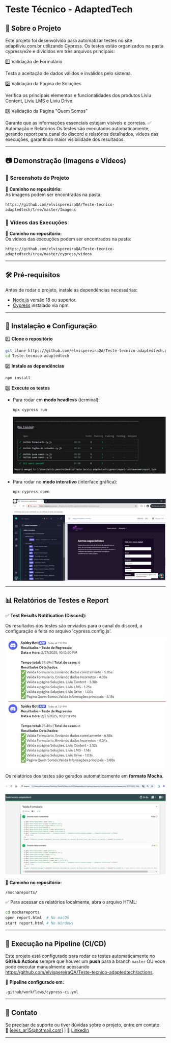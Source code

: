 # **Teste Técnico - AdaptedTech**  

## 📌 Sobre o Projeto  
Este projeto foi desenvolvido para automatizar testes no site adaptliviu.com.br utilizando Cypress. Os testes estão organizados na pasta cypress/e2e e divididos em três arquivos principais:

1️⃣ Validação de Formulário

Testa a aceitação de dados válidos e inválidos pelo sistema.

2️⃣ Validação da Página de Soluções

Verifica os principais elementos e funcionalidades dos produtos Liviu Content, Liviu LMS e Liviu Drive.

3️⃣ Validação da Página "Quem Somos"

Garante que as informações essenciais estejam visíveis e corretas.
✅ Automação e Relatórios
Os testes são executados automaticamente, gerando report para canal do discord e relatórios detalhados, vídeos das execuções, garantindo maior visibilidade dos resultados.  

---

## 📷 **Demonstração (Imagens e Vídeos)**  

### 📸 **Screenshots do Projeto**  

📂 **Caminho no repositório:**  
As imagens podem ser encontradas na pasta:  
```
https://github.com/elvispereiraQA/Teste-tecnico-adaptedtech/tree/master/Imagens
```

### 🎥 **Vídeos das Execuções**  

📂 **Caminho no repositório:**  
Os vídeos das execuções podem ser encontrados na pasta:  
```
https://github.com/elvispereiraQA/Teste-tecnico-adaptedtech/tree/master/cypress/videos
```

---

## 🛠 **Pré-requisitos**  
Antes de rodar o projeto, instale as dependências necessárias:  
- [Node.js](https://nodejs.org/) versão 18 ou superior.  
- [Cypress](https://www.cypress.io/) instalado via npm.  

---

## 🚀 **Instalação e Configuração**  

1️⃣ **Clone o repositório**  
```bash
git clone https://github.com/elvispereiraQA/Teste-tecnico-adaptedtech.git
cd Teste-tecnico-adaptedtech
```

2️⃣ **Instale as dependências**  
```bash
npm install
```

3️⃣ **Execute os testes**  
- Para rodar em **modo headless** (terminal):  
  ```bash
  npx cypress run
  ```
  ![Cypress modo headless](https://github.com/elvispereiraQA/Teste-tecnico-adaptedtech/blob/master/Imagens/Cypress%20modo%20headless.jpg?raw=true)

- Para rodar no **modo interativo** (interface gráfica):  
  ```bash
  npx cypress open
  ```
  ![Cypress com interface](https://github.com/elvispereiraQA/Teste-tecnico-adaptedtech/blob/master/Imagens/Cypress%20com%20interface.jpg?raw=true)

---

## 📊 **Relatórios de Testes e Report**  

✅  **Test Results Notification (Discord):**  

 Os resultados dos testes são enviados para o canal do discord, a configuração é feita no arquivo 'cypress.config.js'.

   ![Resultado webhook discord](https://github.com/elvispereiraQA/Teste-tecnico-adaptedtech/blob/master/Imagens/Resultado%20webhook%20discord.jpg?raw=true)


 Os  relatórios dos testes são gerados automaticamente em **formato Mocha**.  

   ![Relatorio simples Mocha](https://github.com/elvispereiraQA/Teste-tecnico-adaptedtech/blob/master/Imagens/Relatorio%20simples%20Mocha.jpg?raw=true)


📂 **Caminho no repositório:**  
```
/mochareports/
```

✅ Para acessar os relatórios localmente, abra o arquivo HTML:  
```bash
cd mochareports
open report.html  # No macOS
start report.html # No Windows
```

---

## 🔄 **Execução na Pipeline (CI/CD)**  

Este projeto está configurado para rodar os testes automaticamente no **GitHub Actions** sempre que houver um **push** para a branch `master` OU voce pode executar manualmente acessando https://github.com/elvispereiraQA/Teste-tecnico-adaptedtech/actions.  

📂 **Pipeline configurado em:**  
```
.github/workflows/cypress-ci.yml
```


---

## 📩 **Contato**  
Se precisar de suporte ou tiver dúvidas sobre o projeto, entre em contato:  
📧 [elvis_ar15@hotmail.com] | 🔗 [LinkedIn](https://linkedin.com/in/elvispereira)  

---
